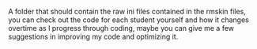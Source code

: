 A folder that should contain the raw ini files contained in the rmskin files, you can check out the code for each student yourself and how it changes overtime as I progress through coding, maybe you can give me a few suggestions in improving my code and optimizing it.
